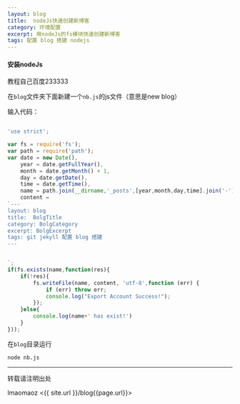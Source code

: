 ```yaml
---
layout: blog
title:  nodeJs快速创建新博客
category: 环境配置
excerpt: 用nodeJs的fs模块快速创建新博客
tags: 配置 blog 搭建 nodejs
---
```

#### 安装nodeJs  

教程自己百度233333  

在`blog`文件夹下面新建一个`nb.js`的js文件（意思是new blog）  

输入代码：  

``` javascript   

'use strict';

var fs = require('fs');
var path = require('path');
var date = new Date(),
	year = date.getFullYear(),
	month = date.getMonth() + 1,
	day = date.getDate(),
	time = date.getTime(),
	name = path.join(__dirname,'_posts',[year,month,day,time].join('-')+'.markdown'),
	content =
`---
layout: blog
title:  BolgTitle
category: BolgCategory
excerpt: BolgExcerpt
tags: git jekyll 配置 blog 搭建
---


`;
if(fs.exists(name,function(res){
	if(!res){
		fs.writeFile(name, content, 'utf-8',function (err) {
		    if (err) throw err;
		    console.log("Export Account Success!");
		});
	}else{
		console.log(name+' has exist!')
	}
}));
```  
在`blog`目录运行  

`node nb.js`  

---  


转载请注明出处   

lmaomaoz <{{ site.url }}/blog{{page.url}}>